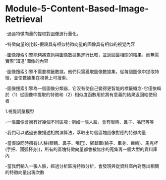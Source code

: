 # Module-5-Content-Based-Image-Retrieval

-通過特徵向量的提取對圖像進行量化。 

-特徵向量的比較-假設具有相似特徵向量的圖像具有相似的視覺內容

-圖像搜索引擎能夠將查詢與圖像數據集進行比較，並返回最相關的結果，而無需實際"知道"圖像的內容

-圖像搜索引擎不需要標籤數據。他們只需獲取圖像數據集，從每個圖像中提取特徵，並使數據集在視覺上可搜索。

-圖像搜索引擎為一個圖像分類器，它沒有使自己變得更智能的標籤概念-它僅依賴於（1）從圖像中提取的特徵和（2）相似度函數用於將有意義的結果返回給使用者

1.視覺詞彙模型

  -一張圖像會擁有好幾個不同區塊 : 例如一張人臉，會有眼睛、鼻子、嘴巴等等
  
  -我們可以透過影像描述相關演算法，萃取出每個區塊圖像對應的特徵向量
  
  -當假設同時擁有(人臉(眼睛、鼻子、嘴巴)、腳踏車(輪子、車身、齒輪)、馬克杯(手把、圓弧杯身))，所有的區塊特徵向量都會被無序的蒐集再一個大型的資料庫內
  
  -當我們輸入一張人臉，經過分析區塊特徵分析，會發現與從資料庫內對應出相關的特徵向量出現次數
